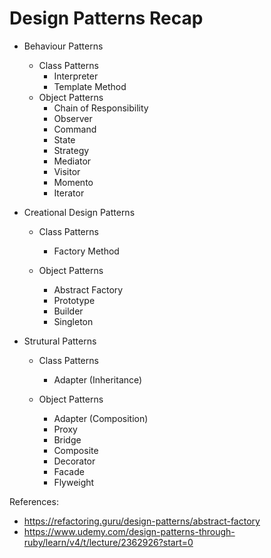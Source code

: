 Design Patterns Recap
======

* Behaviour Patterns
  - Class Patterns
     * Interpreter
     * Template Method
  - Object Patterns
     * Chain of Responsibility
     * Observer
     * Command
     * State
     * Strategy
     * Mediator
     * Visitor
     * Momento
     * Iterator

* Creational Design Patterns
  - Class Patterns
    * Factory Method

  - Object Patterns
    * Abstract Factory
    * Prototype
    * Builder
    * Singleton

* Strutural Patterns
  - Class Patterns
    * Adapter (Inheritance)

  - Object Patterns
    * Adapter (Composition)
    * Proxy
    * Bridge
    * Composite
    * Decorator
    * Facade
    * Flyweight

References:

* https://refactoring.guru/design-patterns/abstract-factory
* https://www.udemy.com/design-patterns-through-ruby/learn/v4/t/lecture/2362926?start=0